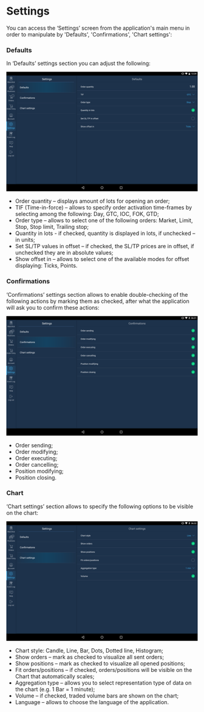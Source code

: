 # Settings

You can access the ‘Settings’ screen from the application's main menu in order to manipulate by 'Defaults', 'Confirmations', 'Chart settings':

### **Defaults**

In ‘Defaults’ settings section you can adjust the following:

![](../../../.gitbook/assets/3%20%2816%29.png)

* Order quantity – displays amount of lots for opening an order;
* TIF \(Time-in-force\) – allows to specify order activation time-frames by selecting among the following: Day, GTC, IOC, FOK, GTD;
* Order type – allows to select one of the following orders: Market, Limit, Stop, Stop limit, Trailing stop;
* Quantity in lots - if checked, quantity is displayed in lots, if unchecked – in units;
* Set SL/TP values in offset – if checked, the SL/TP prices are in offset, if unchecked they are in absolute values;
* Show offset in – allows to select one of the available modes for offset displaying: Ticks, Points.

### **Confirmations**

‘Confirmations’ settings section allows to enable double-checking of the following actions by marking them as checked, after what the application will ask you to confirm these actions:

![](../../../.gitbook/assets/set2.png)

* Order sending;
* Order modifying;
* Order executing;
* Order cancelling;
* Position modifying;
* Position closing.

### **Chart**

‘Chart settings’ section allows to specify the following options to be visible on the chart:

![](../../../.gitbook/assets/set3.png)

* Chart style: Candle, Line, Bar, Dots, Dotted line, Histogram;
* Show orders – mark as checked to visualize all sent orders;
* Show positions – mark as checked to visualize all opened positions;
* Fit orders/positions – if checked, orders/positions will be visible on the Chart that automatically scales;
* Aggregation type – allows you to select representation type of data on the chart \(e.g. 1 Bar = 1 minute\);
* Volume – if checked, traded volume bars are shown on the chart;
* Language – allows to choose the language of the application.

